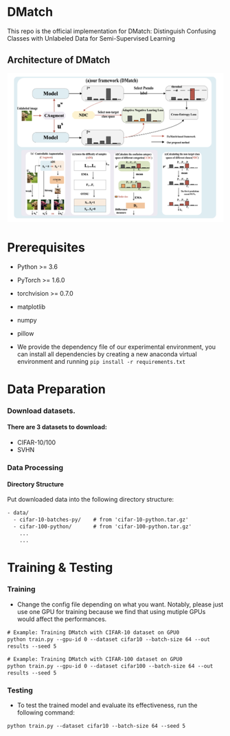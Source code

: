 # DMatch
This repo is the official implementation for DMatch: Distinguish Confusing Classes with Unlabeled Data for Semi-Supervised Learning


## Architecture of DMatch     
![image](./images/Architecture.png)

# Prerequisites


- Python >= 3.6
- PyTorch >= 1.6.0
- torchvision >= 0.7.0
- matplotlib
- numpy
- pillow

- We provide the dependency file of our experimental environment, you can install all dependencies by creating a new anaconda virtual environment and running `pip install -r requirements.txt `



# Data Preparation

### Download datasets.

#### There are 3 datasets to download:

- CIFAR-10/100   
- SVHN    


### Data Processing

#### Directory Structure

Put downloaded data into the following directory structure:

```
- data/
  - cifar-10-batches-py/    # from 'cifar-10-python.tar.gz'
  - cifar-100-python/       # from 'cifar-100-python.tar.gz'
    ...
    ...
```

<!-- #### Generating Data

- Generate NTU RGB+D 60 or NTU RGB+D 120 dataset:

```
 cd ./data/ntu # or cd ./data/ntu120
 # Get skeleton of each performer
 python get_raw_skes_data.py
 # Remove the bad skeleton 
 python get_raw_denoised_data.py
 # Transform the skeleton to the center of the first frame
 python seq_transformation.py
``` -->

# Training & Testing

### Training

- Change the config file depending on what you want. Notably, please just use one GPU for training because we find that using mutiple GPUs would affect the performances.

```
# Example: Training DMatch with CIFAR-10 dataset on GPU0
python train.py --gpu-id 0 --dataset cifar10 --batch-size 64 --out results --seed 5
```
```
# Example: Training DMatch with CIFAR-100 dataset on GPU0
python train.py --gpu-id 0 --dataset cifar100 --batch-size 64 --out results --seed 5
```


### Testing

- To test the trained model and evaluate its effectiveness, run the following command:

```
python train.py --dataset cifar10 --batch-size 64 --seed 5
```
